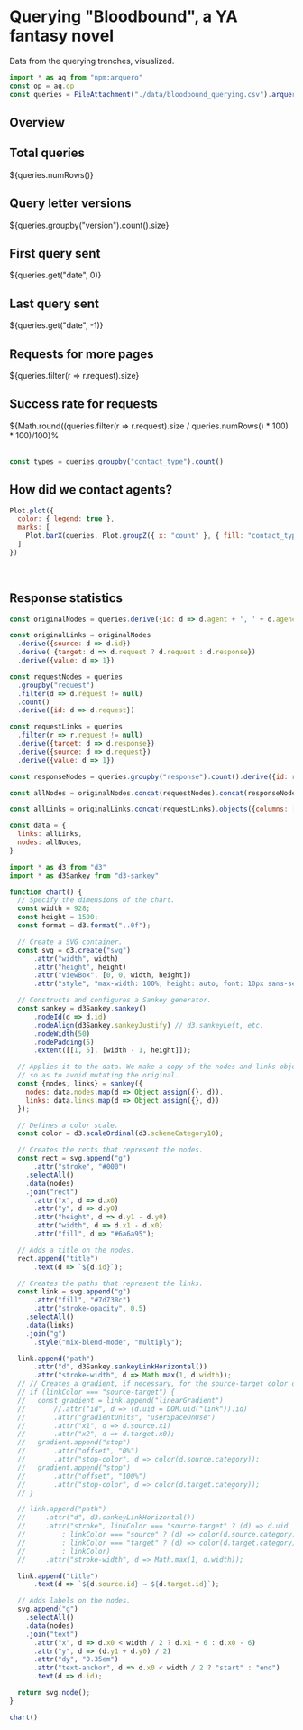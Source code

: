 # Querying "Bloodbound", a YA fantasy novel

Data from the querying trenches, visualized.
<br/>

```js
import * as aq from "npm:arquero"
const op = aq.op
const queries = FileAttachment("./data/bloodbound_querying.csv").arquero()
```

## Overview

<div class="grid grid-cols-4">
  <div class="card">
    <h2>Total queries</h2>
    <span class="big">${queries.numRows()}</span>
  </div>
  <div class="card">
    <h2>Query letter versions</h2>
    <span class="big">${queries.groupby("version").count().size}</span>
  </div>
  <div class="card">
    <h2>First query sent</h2>
    <span class="big">${queries.get("date", 0)}</span>
  </div>
  <div class="card">
    <h2>Last query sent</h2>
    <span class="big">${queries.get("date", -1)}</span>
  </div>
  <div class="card">
    <h2>Requests for more pages</h2>
    <span class="big">${queries.filter(r => r.request).size}</span>
  </div>
  <div class="card">
    <h2>Success rate for requests</h2>
    <span class="big">${Math.round((queries.filter(r => r.request).size / queries.numRows() * 100) * 100)/100}%</span>
  </div>
</div>
<br/>

```js
const types = queries.groupby("contact_type").count()
```

## How did we contact agents?
```js
Plot.plot({
  color: { legend: true },
  marks: [
    Plot.barX(queries, Plot.groupZ({ x: "count" }, { fill: "contact_type" })),
  ]
})
```

<br/>

## Response statistics

```js
const originalNodes = queries.derive({id: d => d.agent + ', ' + d.agency})

const originalLinks = originalNodes
  .derive({source: d => d.id})
  .derive( {target: d => d.request ? d.request : d.response})
  .derive({value: d => 1})

const requestNodes = queries
  .groupby("request")
  .filter(d => d.request != null)
  .count()
  .derive({id: d => d.request})

const requestLinks = queries
  .filter(r => r.request != null)
  .derive({target: d => d.response})
  .derive({source: d => d.request})
  .derive({value: d => 1})

const responseNodes = queries.groupby("response").count().derive({id: r => r.response})

```

```js
const allNodes = originalNodes.concat(requestNodes).concat(responseNodes).objects({columns: ["id"]})
```
```js
const allLinks = originalLinks.concat(requestLinks).objects({columns: ["source", "target", "value"]})
```

```js
const data = {
  links: allLinks,
  nodes: allNodes,
}
```

```js
import * as d3 from "d3"
import * as d3Sankey from "d3-sankey"
```
```js
function chart() {
  // Specify the dimensions of the chart.
  const width = 928;
  const height = 1500;
  const format = d3.format(",.0f");

  // Create a SVG container.
  const svg = d3.create("svg")
      .attr("width", width)
      .attr("height", height)
      .attr("viewBox", [0, 0, width, height])
      .attr("style", "max-width: 100%; height: auto; font: 10px sans-serif;");

  // Constructs and configures a Sankey generator.
  const sankey = d3Sankey.sankey()
      .nodeId(d => d.id)
      .nodeAlign(d3Sankey.sankeyJustify) // d3.sankeyLeft, etc.
      .nodeWidth(50)
      .nodePadding(5)
      .extent([[1, 5], [width - 1, height]]);

  // Applies it to the data. We make a copy of the nodes and links objects
  // so as to avoid mutating the original.
  const {nodes, links} = sankey({
    nodes: data.nodes.map(d => Object.assign({}, d)),
    links: data.links.map(d => Object.assign({}, d))
  });

  // Defines a color scale.
  const color = d3.scaleOrdinal(d3.schemeCategory10);

  // Creates the rects that represent the nodes.
  const rect = svg.append("g")
      .attr("stroke", "#000")
    .selectAll()
    .data(nodes)
    .join("rect")
      .attr("x", d => d.x0)
      .attr("y", d => d.y0)
      .attr("height", d => d.y1 - d.y0)
      .attr("width", d => d.x1 - d.x0)
      .attr("fill", d => "#6a6a95");

  // Adds a title on the nodes.
  rect.append("title")
      .text(d => `${d.id}`);

  // Creates the paths that represent the links.
  const link = svg.append("g")
      .attr("fill", "#7d738c")
      .attr("stroke-opacity", 0.5)
    .selectAll()
    .data(links)
    .join("g")
      .style("mix-blend-mode", "multiply");

  link.append("path")
      .attr("d", d3Sankey.sankeyLinkHorizontal())
      .attr("stroke-width", d => Math.max(1, d.width));
  // // Creates a gradient, if necessary, for the source-target color option.
  // if (linkColor === "source-target") {
  //   const gradient = link.append("linearGradient")
  //       //.attr("id", d => (d.uid = DOM.uid("link")).id)
  //       .attr("gradientUnits", "userSpaceOnUse")
  //       .attr("x1", d => d.source.x1)
  //       .attr("x2", d => d.target.x0);
  //   gradient.append("stop")
  //       .attr("offset", "0%")
  //       .attr("stop-color", d => color(d.source.category));
  //   gradient.append("stop")
  //       .attr("offset", "100%")
  //       .attr("stop-color", d => color(d.target.category));
  // }

  // link.append("path")
  //     .attr("d", d3.sankeyLinkHorizontal())
  //     .attr("stroke", linkColor === "source-target" ? (d) => d.uid
  //         : linkColor === "source" ? (d) => color(d.source.category)
  //         : linkColor === "target" ? (d) => color(d.target.category)
  //         : linkColor)
  //     .attr("stroke-width", d => Math.max(1, d.width));

  link.append("title")
      .text(d => `${d.source.id} → ${d.target.id}`);

  // Adds labels on the nodes.
  svg.append("g")
    .selectAll()
    .data(nodes)
    .join("text")
      .attr("x", d => d.x0 < width / 2 ? d.x1 + 6 : d.x0 - 6)
      .attr("y", d => (d.y1 + d.y0) / 2)
      .attr("dy", "0.35em")
      .attr("text-anchor", d => d.x0 < width / 2 ? "start" : "end")
      .text(d => d.id);

  return svg.node();
}
```

```js
chart()
```
